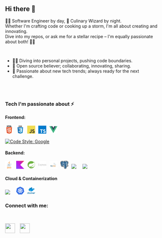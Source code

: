 ## Hi there 👋

👨‍💻 Software Engineer by day, 🍳 Culinary Wizard by night. <br>
Whether I'm crafting code or cooking up a storm, I'm all about creating and innovating. <br>
Dive into my repos, or ask me for a stellar recipe – I'm equally passionate about both! 🚀🥘

<br>

- 👨‍💻 Diving into personal projects, pushing code boundaries.
- 🤝 Open source believer; collaborating, innovating, sharing.
- 🚀 Passionate about new tech trends; always ready for the next challenge.

<br>


<br>

### Tech I'm passionate about ⚡ 

#### Frontend:

<div style="display: inline-block; margin-right: 6px;">
    <img align="left" width="26px" src="https://raw.githubusercontent.com/github/explore/80688e429a7d4ef2fca1e82350fe8e3517d3494d/topics/html/html.png"/>
</div>
<div style="display: inline-block; margin-right: 6px;">
    <img align="left" width="26px" src="https://raw.githubusercontent.com/github/explore/80688e429a7d4ef2fca1e82350fe8e3517d3494d/topics/css/css.png"/>
</div>
<div style="display: inline-block; margin-right: 6px;">
    <img align="left" width="26px" src="https://raw.githubusercontent.com/github/explore/80688e429a7d4ef2fca1e82350fe8e3517d3494d/topics/javascript/javascript.png"/>
</div>
<div style="display: inline-block; margin-right: 6px;">
    <img align="left" width="26px" src="https://raw.githubusercontent.com/github/explore/80688e429a7d4ef2fca1e82350fe8e3517d3494d/topics/typescript/typescript.png"/>
</div>
<div style="display: inline-block; margin-right: 6px;">
    <img align="left" width="26px" src="https://raw.githubusercontent.com/github/explore/80688e429a7d4ef2fca1e82350fe8e3517d3494d/topics/vue/vue.png"/>
</div>
<br>

[![Code Style: Google](https://img.shields.io/badge/code%20style-google-blueviolet.svg)](https://github.com/google/gts)

#### Backend:

<div style="display: inline-block; margin-right: 6px;">
    <img align="left" width="26px" src="https://raw.githubusercontent.com/github/explore/5b3600551e122a3277c2c5368af2ad5725ffa9a1/topics/java/java.png"/>
</div>
<div style="display: inline-block; margin-right: 6px;">
    <img align="left" width="26px" src="https://raw.githubusercontent.com/github/explore/4479d2a2c854198cb00160f8593519c14dc3b905/topics/kotlin/kotlin.png"/>
</div>
<div style="display: inline-block; margin-right: 6px;">
    <img align="left" width="26px" src="https://raw.githubusercontent.com/github/explore/80688e429a7d4ef2fca1e82350fe8e3517d3494d/topics/spring-boot/spring-boot.png"/>
</div>
<div style="display: inline-block; margin-right: 6px;">
    <img align="left" width="26px" src="https://raw.githubusercontent.com/github/explore/80688e429a7d4ef2fca1e82350fe8e3517d3494d/topics/express/express.png"/>
</div>
<div style="display: inline-block; margin-right: 6px;">
    <img align="left" width="26px" src="https://raw.githubusercontent.com/github/explore/80688e429a7d4ef2fca1e82350fe8e3517d3494d/topics/mysql/mysql.png"/>
</div>
<div style="display: inline-block; margin-right: 6px;">
    <img align="left" width="26px" src="https://raw.githubusercontent.com/github/explore/80688e429a7d4ef2fca1e82350fe8e3517d3494d/topics/postgresql/postgresql.png"/>
</div>
<div style="display: inline-block; margin-right: 6px;">
    <img align="left" width="26px" src="https://amazon-dynamodb-labs.com/images/Amazon-DynamoDB.png"/>
</div>
<div style="display: inline-block; margin-right: 6px;">
    <img align="left" width="26px" src="https://avatars.githubusercontent.com/u/1529926?s=200&v=4"/>
</div>
<br>

#### Cloud & Containerization

<div style="display: inline-block; margin-right: 6px;">
    <img align="left" width="26px" src="https://logos-world.net/wp-content/uploads/2021/08/Amazon-Web-Services-AWS-Logo.png"/>
</div>
<div style="display: inline-block; margin-right: 6px;">
    <img align="left" width="26px" src="https://raw.githubusercontent.com/github/explore/01ea2a586e5da744792d0ccfce2f68b861f29301/topics/kubernetes/kubernetes.png"/>
</div>
<div style="display: inline-block; margin-right: 6px;">
    <img align="left" width="26px" src="https://raw.githubusercontent.com/github/explore/80688e429a7d4ef2fca1e82350fe8e3517d3494d/topics/docker/docker.png"/>
</div>
<br>



### Connect with me:
<br>


[<img height="32" width="32" src="https://cdn.jsdelivr.net/npm/simple-icons@v3/icons/twitter.svg" />](https://twitter.com/minierparedes) &nbsp;&nbsp; [<img height="32" width="32" src="https://cdn.jsdelivr.net/npm/simple-icons@v3/icons/linkedin.svg" />](https://www.linkedin.com/in/minierparedes/)

<br>

</details>

